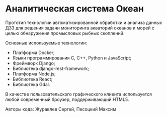 # Аналитическая система Океан

Прототип технологии автоматизированной обработки и анализа данных ДЗЗ для решения задачи мониторинга акваторий океанов и морей с целью обнаружения промысловых рыбных скоплений.

Основные используемые технологии:
- Платформа Docker;
- Языки программирования C, C++, Python и JavaScript;
- Фреймворк Django;
- Библиотека django-rest-framework;
- Платформа Node.js;
- Библиотека React;
- Библиотека Gdal.

В качестве пользовательского графического клиента используется любой современный броузер, поддерживающий HTML5.

Авторы кода: Журавлев Сергей, Песоцкий Максим
